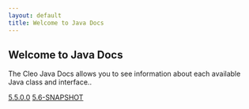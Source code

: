 ```yaml
---
layout: default
title: Welcome to Java Docs
---
```

## Welcome to Java Docs

The Cleo Java Docs allows you to see information about each available Java class and interface.. 

[5.5.0.0](/JavaDocs/5.5.0.0/javadoc/index.html)
[5.6-SNAPSHOT](/JavaDocs/5.6-SNAPSHOT/javadoc/index.html)

